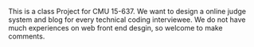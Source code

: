This is a class Project for CMU 15-637.
We want to design a online judge system and blog for every technical coding interviewee.
We do not have much experiences on web front end desgin, so welcome to make comments.
